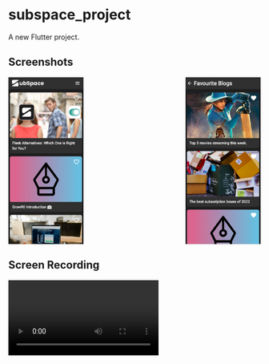 # subspace_project

A new Flutter project.

## Screenshots

<div style="display: flex; justify-content: space-between;">
  <img src="assets/screenshots/screenshot-1.png" alt="Screenshot 1" width="150">
  <img src="assets/screenshots/screenshot-2.png" alt="Screenshot 2" width="150">
</div>

## Screen Recording

<video src='assets/screen%20recordings/recording.mp4'>

## Download The App

Go to the releases section or click <a href='https://github.com/burhanuddin-limdi/limusic/releases'>here</a>

## Installation

Follow these steps to get MusicStream Pro up and running on your device:

1. Clone this repository to your local machine:

   ```sh
   git clone https://github.com/burhanuddin-limdi/limusic.git
   ```

2. Navigate to the project directory:

   ```sh
   cd limusic
   ```

3. Install the required dependencies:

   ```sh
   flutter pub get
   ```

4. Run the app:

   ```sh
   flutter run
   ```
